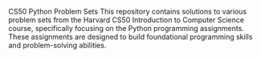 CS50 Python Problem Sets
This repository contains solutions to various problem sets from the Harvard CS50 Introduction to Computer Science course, specifically focusing on the Python programming assignments. These assignments are designed to build foundational programming skills and problem-solving abilities.

